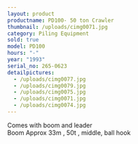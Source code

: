 ```yaml
---
layout: product
productname: PD100- 50 ton Crawler
thumbnail: /uploads/cimg0071.jpg
category: Piling Equipment
sold: true
model: PD100
hours: "-"
year: "1993"
serial_no: 265-0623
detailpictures:
  - /uploads/cimg0077.jpg
  - /uploads/cimg0079.jpg
  - /uploads/cimg0075.jpg
  - /uploads/cimg0071.jpg
  - /uploads/cimg0074.jpg
---
```

Comes with boom and leader\
Boom Approx 33m , 50t , middle, ball hook